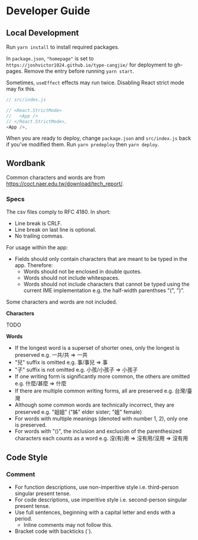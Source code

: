 # Developer Guide

## Local Development

Run `yarn install` to install required packages.

In `package.json`, `"homepage"` is set to `https://joshvictor1024.github.io/type-cangjie/` for deployment to gh-pages. Remove the entry before running `yarn start`.

Sometimes, `useEffect` effects may run twice. Disabling React strict mode may fix this.

```js
// src/index.js

// <React.StrictMode>
//   <App />
// </React.StrictMode>,
<App />,
```

When you are ready to deploy, change `package.json` and `src/index.js` back if you've modified them. Run `yarn predeploy` then `yarn deploy`.

## Wordbank

Common characters and words are from https://coct.naer.edu.tw/download/tech_report/.

### Specs

The csv files comply to RFC 4180. In short:

- Line break is CRLF.
- Line break on last line is optional.
- No trailing commas.

For usage within the app:

- Fields should only contain characters that are meant to be typed in the app. Therefore:
  - Words should not be enclosed in double quotes.
  - Words should not include whitespaces.
  - Words should not include characters that cannot be typed using the current IME implementation e.g. the half-width parenthses "(", ")".

Some characters and words are not included.

**Characters**

TODO

**Words**

- If the longest word is a superset of shorter ones, only the longest is preserved e.g. 一共/共 => 一共
- "兒" suffix is omitted e.g. 事/事兒 => 事
- "子" suffix is not omitted e.g. 小孩/小孩子 => 小孩子
- If one writing form is significantly more common, the others are omitted e.g. 什麼/甚麼 => 什麼
- If there are multiple common writing forms, all are preserved e.g. 台灣/臺灣
- Although some common words are technically incorrect, they are preserved e.g. "姐姐" ("姊" elder sister; "姐" female)
- For words with multiple meanings (denoted with number 1, 2), only one is preserved.
- For words with "()", the inclusion and exclusion of the parenthesized characters each counts as a word e.g. 沒(有)用 => 沒有用/沒用 => 沒有用

## Code Style

### Comment

- For function descriptions, use non-imperitive style i.e. third-person singular present tense.
- For code descriptions, use imperitive style i.e. second-person singular present tense.
- Use full sentences, beginning with a capital letter and ends with a period.
  - Inline comments may not follow this.
- Bracket code with backticks (`).
